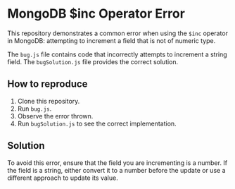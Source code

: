 # MongoDB $inc Operator Error

This repository demonstrates a common error when using the `$inc` operator in MongoDB: attempting to increment a field that is not of numeric type.

The `bug.js` file contains code that incorrectly attempts to increment a string field.  The `bugSolution.js` file provides the correct solution.

## How to reproduce

1. Clone this repository.
2. Run `bug.js`.
3. Observe the error thrown.
4. Run `bugSolution.js` to see the correct implementation.

## Solution

To avoid this error, ensure that the field you are incrementing is a number.  If the field is a string, either convert it to a number before the update or use a different approach to update its value.